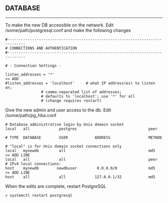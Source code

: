 ## DATABASE
---

To make the new DB accessible on the network.  Edit /some/path/postgresql.conf and make the following changes

    #------------------------------------------------------------------------------
    # CONNECTIONS AND AUTHENTICATION
    #------------------------------------------------------------------------------

    # - Connection Settings -

    listen_addresses = '*'                                                   <= ADD
    #listen_addresses = 'localhost'		# what IP address(es) to listen on;
					# comma-separated list of addresses;
					# defaults to 'localhost'; use '*' for all
					# (change requires restart)


Give the new admin and user access to the db.  Edit /some/path/pg_hba.conf

    # Database administrative login by Unix domain socket
    local   all             postgres                                peer 

    # TYPE  DATABASE        USER            ADDRESS                 METHOD

    # "local" is for Unix domain socket connections only
    local   mynewdb         all                                     md5      <= ADD LINE
    local   all             all                                     peer
    # IPv4 local connections:
    host    mynewdb        newdbuser         0.0.0.0/0              md5      <= ADD LINE
    host    all             all             127.0.0.1/32            md5     


When the edits are complete, restart PostgreSQL

    > systemctl restart postgresql